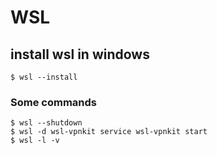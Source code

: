# WSL

## install wsl in windows

````
$ wsl --install
````

### Some commands

````
$ wsl --shutdown
$ wsl -d wsl-vpnkit service wsl-vpnkit start
$ wsl -l -v
````
